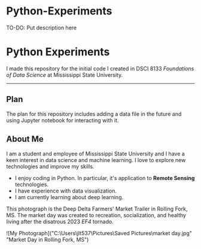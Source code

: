 # Python-Experiments
TO-DO: Put description here
# Python Experiments

I made this repository for the initial code I created in DSCI 8133 *Foundations of Data Science* at Mississippi State University.

---

## Plan

The plan for this repository includes adding a data file in the future and using Jupyter notebook for interacting with it. 

## About Me

I am a student and employee of Mississippi State University and I have a keen interest in data science and machine learning. I love to explore new technologies and improve my skills.

- I enjoy coding in Python. In particular, it's application to **Remote Sensing** technologies.
- I have experience with data visualization.
- I am currently learning about deep learning.

This photograph is the Deep Delta Farmers' Market Trailer in Rolling Fork, MS. The market day was created to recreation, socialization, and healthy living after the disatrous 2023 *EF4* tornado.

![My Photograph]("C:\Users\jlt537\Pictures\Saved Pictures\market day.jpg" "Market Day in Rolling Fork, MS")
